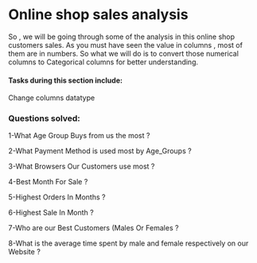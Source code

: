 # Online shop sales analysis
So , we will be going through some of the analysis in this online shop customers sales. 
As you must have seen the value in columns , most of them are in numbers. 
So what we will do is to convert those numerical columns to Categorical columns for better understanding.
#### Tasks during this section include:
Change columns datatype
### Questions solved:
1-What Age Group Buys from us the most ?

2-What Payment Method is used most by Age_Groups ?

3-What Browsers Our Customers use most ?

4-Best Month For Sale ?

5-Highest Orders In Months ?

6-Highest Sale In Month ?

7-Who are our Best Customers (Males Or Females ?

8-What is the average time spent by male and female respectively on our Website ?
